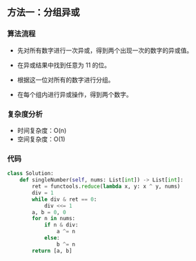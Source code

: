 
## 方法一：分组异或

### 算法流程

- 先对所有数字进行一次异或，得到两个出现一次的数字的异或值。

- 在异或结果中找到任意为 11 的位。

- 根据这一位对所有的数字进行分组。

- 在每个组内进行异或操作，得到两个数字。


### 复杂度分析

* 时间复杂度：O(n)
* 空间复杂度：O(1)

### 代码

``` python
class Solution:
    def singleNumber(self, nums: List[int]) -> List[int]:
        ret = functools.reduce(lambda x, y: x ^ y, nums)
        div = 1
        while div & ret == 0:
            div <<= 1
        a, b = 0, 0
        for n in nums:
            if n & div:
                a ^= n
            else:
                b ^= n
        return [a, b]
```

